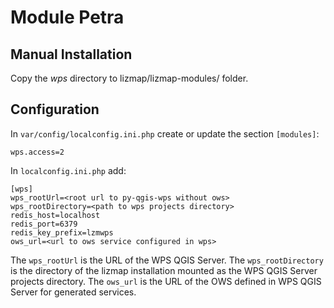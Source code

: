 # Module Petra

## Manual Installation

Copy the *wps* directory to lizmap/lizmap-modules/ folder.

## Configuration

In `var/config/localconfig.ini.php` create or update the section `[modules]`:
```
wps.access=2
```

In `localconfig.ini.php` add:
```
[wps]
wps_rootUrl=<root url to py-qgis-wps without ows>
wps_rootDirectory=<path to wps projects directory>
redis_host=localhost
redis_port=6379
redis_key_prefix=lzmwps
ows_url=<url to ows service configured in wps>
```

The `wps_rootUrl` is the URL of the WPS QGIS Server.
The `wps_rootDirectory` is the directory of the lizmap installation mounted as the WPS QGIS Server projects directory.
The `ows_url` is the URL of the OWS defined in WPS QGIS Server for generated services.
